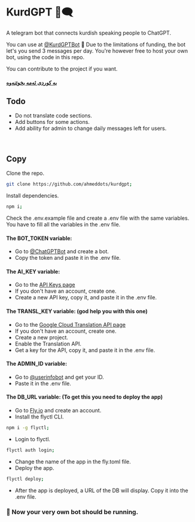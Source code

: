 # KurdGPT 🤖🗨

A telegram bot that connects kurdish speaking people to ChatGPT.

You can use at [@KurdGPTBot](https://t.me/KurdGPTBot) 🔗 Due to the limitations of funding, the bot let's you send 3 messages per day. You're however free to host your own bot, using the code in this repo.

You can contribute to the project if you want.

#### [بە کوردی ئەمە بخوێنەوە](./README-KU.md)

## Todo

- Do not translate code sections.
- Add buttons for some actions.
- Add ability for admin to change daily messages left for users.

<br>

## Copy

Clone the repo.

```bash
git clone https://github.com/ahmeddots/kurdgpt;
```

Install dependencies.

```bash
npm i;
```

Check the .env.example file and create a .env file with the same variables. You have to fill all the variables in the .env file.

#### The BOT_TOKEN variable:

- Go to [@ChatGPTBot](https://t.me/ChatGPTBot) and create a bot.
- Copy the token and paste it in the .env file.

#### The AI_KEY variable:

- Go to the [API Keys page](https://platform.openai.com/account/api-keys)
- If you don't have an account, create one.
- Create a new API key, copy it, and paste it in the .env file.

#### The TRANSL_KEY variable: (god help you with this one)

- Go to the [Google Cloud Translation API page](https://cloud.google.com/translate)
- If you don't have an account, create one.
- Create a new project.
- Enable the Translation API.
- Get a key for the API, copy it, and paste it in the .env file.

#### The ADMIN_ID variable:

- Go to [@userinfobot](https://t.me/userinfobot) and get your ID.
- Paste it in the .env file.

#### The DB_URL variable: (To get this you need to deploy the app)

- Go to [Fly.io](https://fly.io) and create an account.
- Install the flyctl CLI.
```bash
npm i -g flyctl;
```
- Login to flyctl.
```bash
flyctl auth login;
```
- Change the name of the app in the fly.toml file.
- Deploy the app.
```bash
flyctl deploy;
```
- After the app is deployed, a URL of the DB will display. Copy it into the .env file.

### 🎉 Now your very own bot should be running.
